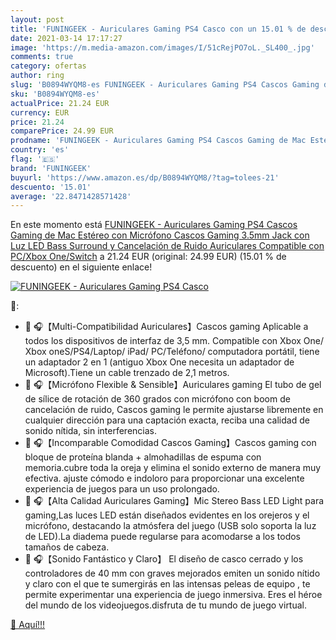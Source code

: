 ```yaml
---
layout: post
title: 'FUNINGEEK - Auriculares Gaming PS4 Casco con un 15.01 % de descuento'
date: 2021-03-14 17:17:27
image: 'https://m.media-amazon.com/images/I/51cRejPO7oL._SL400_.jpg'
comments: true
category: ofertas
author: ring
slug: 'B0894WYQM8-es FUNINGEEK - Auriculares Gaming PS4 Cascos Gaming de Mac...'
sku: 'B0894WYQM8-es'
actualPrice: 21.24 EUR
currency: EUR
price: 21.24
comparePrice: 24.99 EUR
prodname: 'FUNINGEEK - Auriculares Gaming PS4 Cascos Gaming de Mac Estéreo con Micrófono Cascos Gaming 3.5mm Jack con Luz LED Bass Surround y Cancelación de Ruido Auriculares Compatible con PC/Xbox One/Switch'
country: 'es'
flag: '🇪🇸'
brand: 'FUNINGEEK'
buyurl: 'https://www.amazon.es/dp/B0894WYQM8/?tag=tolees-21'
descuento: '15.01'
average: '22.8471428571428'
---
```


En este momento está [FUNINGEEK - Auriculares Gaming PS4 Cascos Gaming de Mac Estéreo con Micrófono Cascos Gaming 3.5mm Jack con Luz LED Bass Surround y Cancelación de Ruido Auriculares Compatible con PC/Xbox One/Switch](https://www.amazon.es/dp/B0894WYQM8/?tag=tolees-21) a 21.24 EUR (original: 24.99 EUR) (15.01 %  de descuento) en el siguiente enlace!

[![FUNINGEEK - Auriculares Gaming PS4 Casco](https://m.media-amazon.com/images/I/51cRejPO7oL._SL400_.jpg)](https://www.amazon.es/dp/B0894WYQM8/?tag=tolees-21)

🔎:

- 💎 🎧【Multi-Compatibilidad Auriculares】Cascos gaming Aplicable a todos los dispositivos de interfaz de 3,5 mm. Compatible con Xbox One/ Xbox oneS/PS4/Laptop/ iPad/ PC/Teléfono/ computadora portátil, tiene un adaptador 2 en 1 (antiguo Xbox One necesita un adaptador de Microsoft).Tiene un cable trenzado de 2,1 metros.
- 💎 🎧【Micrófono Flexible & Sensible】Auriculares gaming El tubo de gel de sílice de rotación de 360 grados con micrófono con boom de cancelación de ruido, Cascos gaming le permite ajustarse libremente en cualquier dirección para una captación exacta, reciba una calidad de sonido nítida, sin interferencias.
- 💎 🎧【Incomparable Comodidad Cascos Gaming】Cascos gaming con bloque de proteína blanda + almohadillas de espuma con memoria.cubre toda la oreja y elimina el sonido externo de manera muy efectiva. ajuste cómodo e indoloro para proporcionar una excelente experiencia de juegos para un uso prolongado.
- 💎 🎧【Alta Calidad Auriculares Gaming】Mic Stereo Bass LED Light para gaming,Las luces LED están diseñados evidentes en los orejeros y el micrófono, destacando la atmósfera del juego (USB solo soporta la luz de LED).La diadema puede regularse para acomodarse a los todos tamaños de cabeza.
- 💎 🎧【Sonido Fantástico y Claro】 El diseño de casco cerrado y los controladores de 40 mm con graves mejorados emiten un sonido nítido y claro con el que te sumergirás en las intensas peleas de equipo , te permite experimentar una experiencia de juego inmersiva. Eres el héroe del mundo de los videojuegos.disfruta de tu mundo de juego virtual.

[🛒 Aquí!!!](https://www.amazon.es/dp/B0894WYQM8/?tag=tolees-21)
